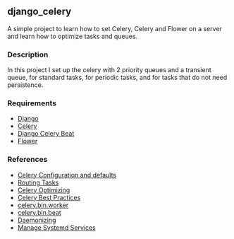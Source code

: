 ## django_celery
A simple project to learn how to set Celery, Celery and Flower on a server and learn how to optimize tasks and queues.

### Description
In this project I set up the celery with 2 priority queues and a transient queue, for standard tasks, for periodic tasks, 
and for tasks that do not need persistence.

### Requirements
* [Django](https://docs.djangoproject.com/en/1.11/)
* [Celery](http://docs.celeryproject.org/en/latest/index.html)
* [Django Celery Beat](http://docs.celeryproject.org/en/latest/userguide/periodic-tasks.html)
* [Flower](http://flower.readthedocs.io/en/latest/)

### References
* [Celery Configuration and defaults](http://docs.celeryproject.org/en/v4.1.0/userguide/configuration.html)
* [Routing Tasks](http://docs.celeryproject.org/en/latest/userguide/routing.html)
* [Celery Optimizing](http://docs.celeryproject.org/en/latest/userguide/optimizing.html)
* [Celery Best Practices](https://pawelzny.com/python/celery/2017/08/14/celery-4-tasks-best-practices/)
* [celery.bin.worker](http://docs.celeryproject.org/en/v4.1.0/reference/celery.bin.worker.html)
* [celery.bin.beat](http://docs.celeryproject.org/en/v4.1.0/reference/celery.bin.beat.html)
* [Daemonizing](http://docs.celeryproject.org/en/latest/userguide/daemonizing.html)
* [Manage Systemd Services](https://www.digitalocean.com/community/tutorials/how-to-use-systemctl-to-manage-systemd-services-and-units)
